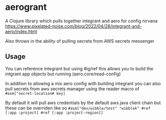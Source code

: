 # aerogrant

A Clojure library which pulls together integrant and aero for config nirvana 
https://www.pixelated-noise.com/blog/2022/04/28/integrant-and-aero/index.html

Also throws in the ability of pulling secrets from AWS secrets messenger

## Usage

You can reference integrant but using #ig/ref this allows you to build the intgrant 
app objects but running (aero.core/read-config)

In addition to allowing a mix aero config with building integrant you can also pull secrets
from aws secrets manager using the reader macro of 
``` #asm["secret-location# key]```

By default it will pull aws credentials  by the default aws java client chain but these can be overriden 
like so ```#asm["dev/wibble/test" "wibblek" #ref [:app :project] #ref [:app :project-region]]```

